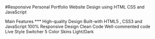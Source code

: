 #Responsive Personal Portfolio Website Design using HTML CSS and JavaScript

Main Features ***
  High-quality Design
  Built-with HTML5 , CSS3 and JavaScript
  100% Responsive Design
  Clean Code
  Well-commented code
  Live Style Switcher
  5 Color Skins
  Light/Dark 


